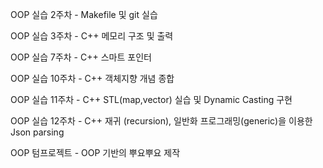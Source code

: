 OOP 실습 2주차 - Makefile 및 git 실습

OOP 실습 3주차 - C++ 메모리 구조 및 출력

OOP 실습 7주차 - C++ 스마트 포인터

OOP 실습 10주차 - C++ 객체지향 개념 종합

OOP 실습 11주차 - C++ STL(map,vector) 실습 및 Dynamic Casting 구현

OOP 실습 12주차 - C++ 재귀 (recursion), 일반화 프로그래밍(generic)을 이용한 Json parsing

OOP 텀프로젝트 - OOP 기반의 뿌요뿌요 제작
